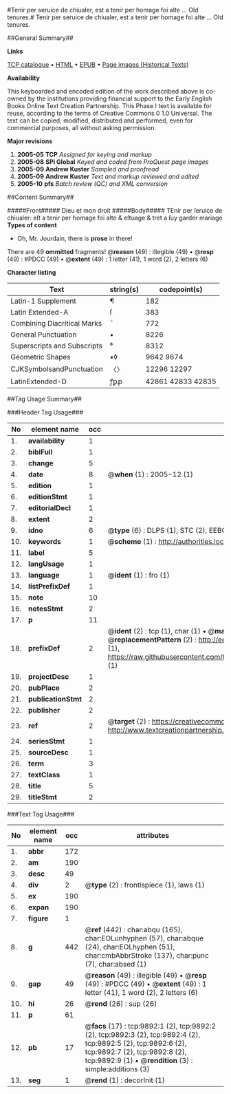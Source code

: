 #Tenir per seruice de chiualer, est a tenir per homage foi alte ... Old tenures.#
Tenir per seruice de chiualer, est a tenir per homage foi alte ...
Old tenures.

##General Summary##

**Links**

[TCP catalogue](http://www.ota.ox.ac.uk/tcp/)  • 
[HTML](http://tei.it.ox.ac.uk/tcp/Texts-HTML/free/A68/A68806.html)  • 
[EPUB](http://tei.it.ox.ac.uk/tcp/Texts-EPUB/free/A68/A68806.epub) • 
[Page images (Historical Texts)](https://data.historicaltexts.jisc.ac.uk/view?pubId=eebo-19947392e&pageId=eebo-19947392e-9892-1)

**Availability**

This keyboarded and encoded edition of the
	       work described above is co-owned by the institutions
	       providing financial support to the Early English Books
	       Online Text Creation Partnership. This Phase I text is
	       available for reuse, according to the terms of Creative
	       Commons 0 1.0 Universal. The text can be copied,
	       modified, distributed and performed, even for
	       commercial purposes, all without asking permission.

**Major revisions**

1. __2005-05__ __TCP__ *Assigned for keying and markup*
1. __2005-08__ __SPi Global__ *Keyed and coded from ProQuest page images*
1. __2005-09__ __Andrew Kuster__ *Sampled and proofread*
1. __2005-09__ __Andrew Kuster__ *Text and markup reviewed and edited*
1. __2005-10__ __pfs__ *Batch review (QC) and XML conversion*

##Content Summary##

#####Front#####
Dieu et mon droit
#####Body#####
TEnir per ſeruice de chiualer: eſt a tenir per homage foi alte & eſtuage & tret a ſuy garder mariage
**Types of content**

  * Oh, Mr. Jourdain, there is **prose** in there!

There are 49 **ommitted** fragments! 
 @__reason__ (49) : illegible (49)  •  @__resp__ (49) : #PDCC (49)  •  @__extent__ (49) : 1 letter (41), 1 word (2), 2 letters (6)

**Character listing**


|Text|string(s)|codepoint(s)|
|---|---|---|
|Latin-1 Supplement|¶|182|
|Latin Extended-A|ſ|383|
|Combining             Diacritical Marks|̄|772|
|General Punctuation|•|8226|
|Superscripts             and Subscripts|⁸|8312|
|Geometric Shapes|▪◊|9642 9674|
|CJKSymbolsandPunctuation|〈〉|12296 12297|
|LatinExtended-D|ꝭꝑꝓ|42861 42833 42835|

##Tag Usage Summary##

###Header Tag Usage###

|No|element name|occ|attributes|
|---|---|---|---|
|1.|__availability__|1||
|2.|__biblFull__|1||
|3.|__change__|5||
|4.|__date__|8| @__when__ (1) : 2005-12 (1)|
|5.|__edition__|1||
|6.|__editionStmt__|1||
|7.|__editorialDecl__|1||
|8.|__extent__|2||
|9.|__idno__|6| @__type__ (6) : DLPS (1), STC (2), EEBO-CITATION (1), OCLC (1), VID (1)|
|10.|__keywords__|1| @__scheme__ (1) : http://authorities.loc.gov/ (1)|
|11.|__label__|5||
|12.|__langUsage__|1||
|13.|__language__|1| @__ident__ (1) : fro (1)|
|14.|__listPrefixDef__|1||
|15.|__note__|10||
|16.|__notesStmt__|2||
|17.|__p__|11||
|18.|__prefixDef__|2| @__ident__ (2) : tcp (1), char (1)  •  @__matchPattern__ (2) : ([0-9\-]+):([0-9IVX]+) (1), (.+) (1)  •  @__replacementPattern__ (2) : http://eebo.chadwyck.com/downloadtiff?vid=$1&page=$2 (1), https://raw.githubusercontent.com/textcreationpartnership/Texts/master/tcpchars.xml#$1 (1)|
|19.|__projectDesc__|1||
|20.|__pubPlace__|2||
|21.|__publicationStmt__|2||
|22.|__publisher__|2||
|23.|__ref__|2| @__target__ (2) : https://creativecommons.org/publicdomain/zero/1.0/ (1), http://www.textcreationpartnership.org/docs/. (1)|
|24.|__seriesStmt__|1||
|25.|__sourceDesc__|1||
|26.|__term__|3||
|27.|__textClass__|1||
|28.|__title__|5||
|29.|__titleStmt__|2||


###Text Tag Usage###

|No|element name|occ|attributes|
|---|---|---|---|
|1.|__abbr__|172||
|2.|__am__|190||
|3.|__desc__|49||
|4.|__div__|2| @__type__ (2) : frontispiece (1), laws (1)|
|5.|__ex__|190||
|6.|__expan__|190||
|7.|__figure__|1||
|8.|__g__|442| @__ref__ (442) : char:abqu (165), char:EOLunhyphen (57), char:abque (24), char:EOLhyphen (51), char:cmbAbbrStroke (137), char:punc (7), char:absed (1)|
|9.|__gap__|49| @__reason__ (49) : illegible (49)  •  @__resp__ (49) : #PDCC (49)  •  @__extent__ (49) : 1 letter (41), 1 word (2), 2 letters (6)|
|10.|__hi__|26| @__rend__ (26) : sup (26)|
|11.|__p__|61||
|12.|__pb__|17| @__facs__ (17) : tcp:9892:1 (2), tcp:9892:2 (2), tcp:9892:3 (2), tcp:9892:4 (2), tcp:9892:5 (2), tcp:9892:6 (2), tcp:9892:7 (2), tcp:9892:8 (2), tcp:9892:9 (1)  •  @__rendition__ (3) : simple:additions (3)|
|13.|__seg__|1| @__rend__ (1) : decorInit (1)|
